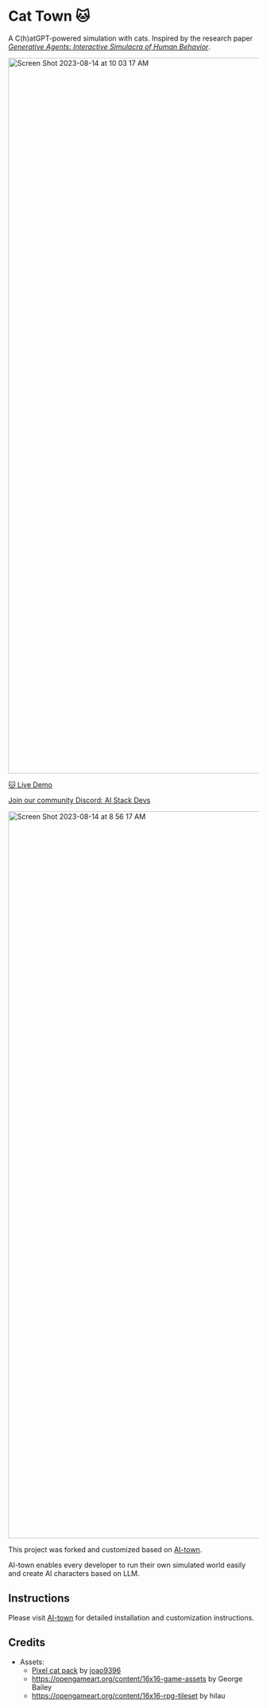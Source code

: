# Cat Town 🐱

A C(h)atGPT-powered simulation with cats. Inspired by the research paper [_Generative Agents: Interactive Simulacra of Human Behavior_](https://arxiv.org/pdf/2304.03442.pdf).

<img width="1440" alt="Screen Shot 2023-08-14 at 10 03 17 AM" src="https://github.com/ykhli/cat-town/assets/3489963/b1a9a517-8602-455f-9d02-cd117728d333">

[🐱 Live Demo](https://cat-town.fly.dev/)

[Join our community Discord: AI Stack Devs](https://discord.gg/PQUmTBTGmT)

<img width="1463" alt="Screen Shot 2023-08-14 at 8 56 17 AM" src="https://github.com/ykhli/cat-town/assets/3489963/e126f57a-3e5b-4de3-a010-c2c3c4ccafd0">

This project was forked and customized based on [AI-town](https://github.com/a16z-infra/AI-town).

AI-town enables every developer to run their own simulated world easily and create AI characters based on LLM.

## Instructions
Please visit [AI-town](https://github.com/a16z-infra/AI-town) for detailed installation and customization instructions.

## Credits
- Assets:
    - [Pixel cat pack](https://joao9396.itch.io/pixel-cats-pack) by [joao9396](https://joao9396.itch.io/)
    - https://opengameart.org/content/16x16-game-assets by George Bailey
    - https://opengameart.org/content/16x16-rpg-tileset by hilau
